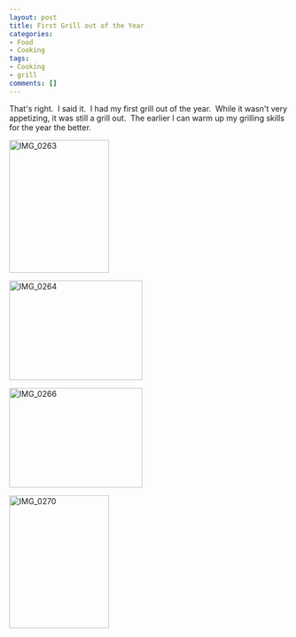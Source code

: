 ```yaml
---
layout: post
title: First Grill out of the Year
categories:
- Food
- Cooking
tags:
- Cooking
- grill
comments: []
---
```

<p style="text-align: left;">That's right.&nbsp; I said it.&nbsp; I had my first grill out of the year.&nbsp; While it wasn't very appetizing, it was still a grill out.&nbsp; The earlier I can warm up my grilling skills for the year the better.</p>
<p style="text-align: left;"><a class="tt-flickr tt-flickr-Small" title="IMG_0263" href="http://techcook.net/pictures/photo/3272211264/img_0263.html"><img class="alignnone" src="http://farm4.static.flickr.com/3298/3272211264_b92dbf835d_m.jpg" alt="IMG_0263" width="180" height="240" /></a></p>
<p style="text-align: left;"><a class="tt-flickr tt-flickr-Small" title="IMG_0264" href="http://techcook.net/pictures/photo/3272211310/img_0264.html"><img class="alignnone" src="http://farm4.static.flickr.com/3321/3272211310_98859e71c7_m.jpg" alt="IMG_0264" width="240" height="180" /></a></p>
<p style="text-align: left;"><a class="tt-flickr tt-flickr-Small" title="IMG_0266" href="http://techcook.net/pictures/photo/3271390119/img_0266.html"><img class="alignnone" src="http://farm4.static.flickr.com/3486/3271390119_59b20ec259_m.jpg" alt="IMG_0266" width="240" height="180" /></a></p>
<p style="text-align: left;"><a class="tt-flickr tt-flickr-Small" title="IMG_0270" href="http://techcook.net/pictures/photo/3271390157/img_0270.html"><img class="alignnone" src="http://farm4.static.flickr.com/3457/3271390157_51c83f5f2e_m.jpg" alt="IMG_0270" width="180" height="240" /></a></p>
<p style="text-align: left;"></p>

